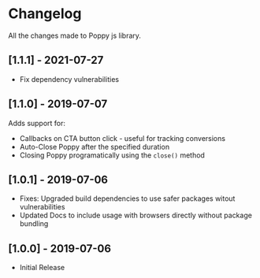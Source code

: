 # Changelog

All the changes made to Poppy js library.

## [1.1.1] - 2021-07-27

* Fix dependency vulnerabilities

## [1.1.0] - 2019-07-07

Adds support for:

* Callbacks on CTA button click - useful for tracking conversions
* Auto-Close Poppy after the specified duration
* Closing Poppy programatically using the `close()` method

## [1.0.1] - 2019-07-06

* Fixes: Upgraded build dependencies to use safer packages witout vulnerabilities
* Updated Docs to include usage with browsers directly without package bundling

## [1.0.0] - 2019-07-06

* Initial Release
